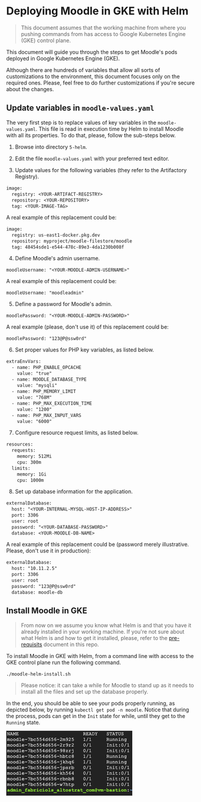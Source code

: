 # Deploying Moodle in GKE with Helm

> This document assumes that the working machine from where you pushing commands from has access to Google Kubernetes Engine (GKE) control plane.

This document will guide you through the steps to get Moodle's pods deployed in Google Kubernetes Engine (GKE). 

Although there are hundreds of variables that allow all sorts of customizations to the environment, this document focuses only on the required ones. Please, feel free to do further customizations if you're secure about the changes. 

## Update variables in `moodle-values.yaml`

The very first step is to replace values of key variables in the `moodle-values.yaml`. This file is read in execution time by Helm to install Moodle with all its properties. To do that, please, follow the sub-steps below.

1. Browse into directory `5-helm`.
   
2. Edit the file `moodle-values.yaml` with your preferred text editor.

3. Update values for the following variables (they refer to the Artifactory Registry).

```
image:
  registry: <YOUR-ARTIFACT-REGISTRY>
  repository: <YOUR-REPOSITORY>
  tag: <YOUR-IMAGE-TAG>
```
A real example of this replacement could be:

```
image:
  registry: us-east1-docker.pkg.dev
  repository: myproject/moodle-filestore/moodle
  tag: 48454sde1-e544-478c-89e3-4da1230b008f
```

4. Define Moodle's admin username.

```
moodleUsername: "<YOUR-MOODLE-ADMIN-USERNAME>"
```
A real example of this replacement could be:

```
moodleUsername: "moodleadmin"
```

5. Define a password for Moodle's admin.

```
moodlePassword: "<YOUR-MOODLE-ADMIN-PASSWORD>"
```

A real example (please, don't use it) of this replacement could be:

```
moodlePassword: "123@P@ssw0rd"
```

6. Set proper values for PHP key variables, as listed below.

```
extraEnvVars:
  - name: PHP_ENABLE_OPCACHE
    value: "true"
  - name: MOODLE_DATABASE_TYPE
    value: "mysqli"
  - name: PHP_MEMORY_LIMIT
    value: "768M"
  - name: PHP_MAX_EXECUTION_TIME
    value: "1200"
  - name: PHP_MAX_INPUT_VARS
    value: "6000"
```

7. Configure resource request limits, as listed below.

```
resources:
  requests:
    memory: 512Mi
    cpu: 300m
  limits:
    memory: 1Gi
    cpu: 1000m
```

8. Set up database information for the application.

```
externalDatabase:
  host: "<YOUR-INTERNAL-MYSQL-HOST-IP-ADDRESS>"
  port: 3306
  user: root
  password: "<YOUR-DATABASE-PASSWORD>"
  database: <YOUR-MOODLE-DB-NAME>
```

A real example of this replacement could be (password merely illustrative. Please, don't use it in production):

```
externalDatabase:
  host: "10.11.2.5"
  port: 3306
  user: root
  password: "123@P@ssw0rd"
  database: moodle-db
```

## Install Moodle in GKE

> From now on we assume you know what Helm is and that you have it already installed in your working machine. If you're not sure about what Helm is and how to get it installed, please, refer to the [pre-requisits](pre-requisites.md) document in this repo.

To install Moodle in GKE with Helm, from a command line with access to the GKE control plane run the following command.

```
./moodle-helm-install.sh
```

> Please notice: it can take a while for Moodle to stand up as it needs to install all the files and set up the database properly. 

In the end, you should be able to see your pods properly running, as depicted below, by running `kubectl get pod -n moodle`. Notice that during the process, pods can get in the `Init` state for while, until they get to the `Running` state.

<p align="left">
    <img src="../img/moodle-pods-being-created.png">
</p>
